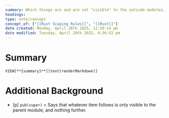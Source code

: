 ```yaml
---
summary: Which things are and are not "visible" to the outside modules/crates/functions.
headings: 
type: note/concept
concept_of: ["[[Rust Scoping Rules]]", "[[Rust]]"]
date created: Monday, April 28th 2025, 12:59:14 pm
date modified: Tuesday, April 29th 2025, 4:36:52 pm
---
```

# Summary
`VIEW[**{summary}**][text(renderMarkdown)]`

# Additional Background
- [p] `pub(super)` = Says that whatever item follows is only visible to the parent module, and nothing further.